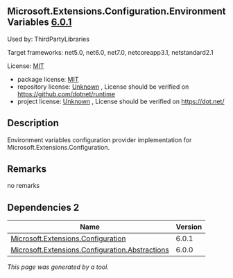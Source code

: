 Microsoft.Extensions.Configuration.EnvironmentVariables [6.0.1](https://www.nuget.org/packages/Microsoft.Extensions.Configuration.EnvironmentVariables/6.0.1)
--------------------

Used by: ThirdPartyLibraries

Target frameworks: net5.0, net6.0, net7.0, netcoreapp3.1, netstandard2.1

License: [MIT](../../../../licenses/mit) 

- package license: [MIT](https://licenses.nuget.org/MIT) 
- repository license: [Unknown](https://github.com/dotnet/runtime) , License should be verified on https://github.com/dotnet/runtime
- project license: [Unknown](https://dot.net/) , License should be verified on https://dot.net/

Description
-----------
Environment variables configuration provider implementation for Microsoft.Extensions.Configuration.

Remarks
-----------
no remarks


Dependencies 2
-----------

|Name|Version|
|----------|:----|
|[Microsoft.Extensions.Configuration](../../../../packages/nuget.org/microsoft.extensions.configuration/6.0.1)|6.0.1|
|[Microsoft.Extensions.Configuration.Abstractions](../../../../packages/nuget.org/microsoft.extensions.configuration.abstractions/6.0.0)|6.0.0|

*This page was generated by a tool.*